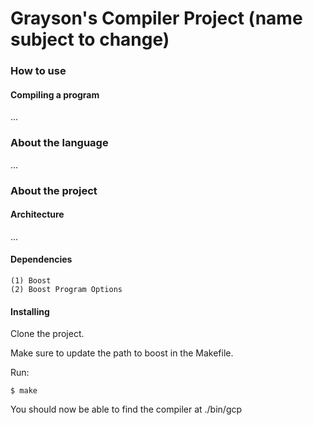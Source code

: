 # Grayson's Compiler Project (name subject to change)

### How to use

#### Compiling a program
...

### About the language

...

### About the project

#### Architecture
...

#### Dependencies
    (1) Boost
    (2) Boost Program Options

#### Installing

Clone the project.

Make sure to update the path to boost in the Makefile.

Run:

`$ make`

You should now be able to find the compiler at ./bin/gcp
